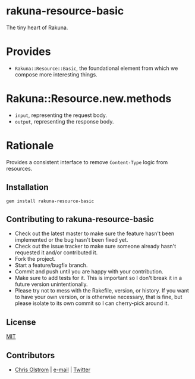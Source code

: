 # rakuna-resource-basic

The tiny heart of Rakuna.

# Provides
* `Rakuna::Resource::Basic`, the foundational element from which we compose more interesting things.

# Rakuna::Resource.new.methods
* `input`, representing the request body.
* `output`, representing the response body.

# Rationale
Provides a consistent interface to remove `Content-Type` logic from resources.

Installation
------------
`gem install rakuna-resource-basic`

Contributing to rakuna-resource-basic
---------------
* Check out the latest master to make sure the feature hasn't been implemented or the bug hasn't been fixed yet.
* Check out the issue tracker to make sure someone already hasn't requested it and/or contributed it.
* Fork the project.
* Start a feature/bugfix branch.
* Commit and push until you are happy with your contribution.
* Make sure to add tests for it. This is important so I don't break it in a future version unintentionally.
* Please try not to mess with the Rakefile, version, or history. If you want to have your own version, or is otherwise necessary, that is fine, but please isolate to its own commit so I can cherry-pick around it.

License
-------
[MIT](https://tldrlegal.com/license/mit-license)

Contributors
------------
* [Chris Olstrom](https://colstrom.github.io/) | [e-mail](mailto:chris@olstrom.com) | [Twitter](https://twitter.com/ChrisOlstrom)
